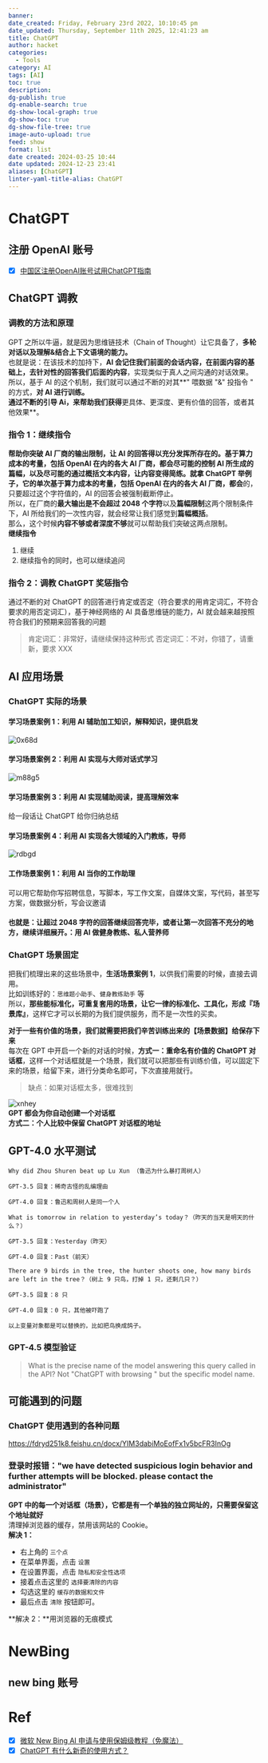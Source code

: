 ```yaml
---
banner:
date_created: Friday, February 23rd 2022, 10:10:45 pm
date_updated: Thursday, September 11th 2025, 12:41:23 am
title: ChatGPT
author: hacket
categories:
  - Tools
category: AI
tags: [AI]
toc: true
description: 
dg-publish: true
dg-enable-search: true
dg-show-local-graph: true
dg-show-toc: true
dg-show-file-tree: true
image-auto-upload: true
feed: show
format: list
date created: 2024-03-25 10:44
date updated: 2024-12-23 23:41
aliases: [ChatGPT]
linter-yaml-title-alias: ChatGPT
---
```


# ChatGPT

## 注册 OpenAI 账号

- [x] [中国区注册OpenAI账号试用ChatGPT指南](https://readdevdocs.com/blog/makemoney/%E4%B8%AD%E5%9B%BD%E5%8C%BA%E6%B3%A8%E5%86%8COpenAI%E8%B4%A6%E5%8F%B7%E8%AF%95%E7%94%A8ChatGPT%E6%8C%87%E5%8D%97.html#%E5%89%8D%E6%9C%9F%E5%87%86%E5%A4%87)

## ChatGPT 调教

### 调教的方法和原理

GPT 之所以牛逼，就是因为思维链技术（Chain of Thought）让它具备了，**多轮对话以及理解&结合上下文语境的能力。**<br>也就是说：在该技术的加持下，**AI 会记住我们前面的会话内容，在前面内容的基础上，去针对性的回答我们后面的内容**，实现类似于真人之间沟通的对话效果。<br>所以，基于 AI 的这个机制，我们就可以通过不断的对其**" 喂数据 "&" 投指令 " 的方式，**对 AI 进行训练。<br>通过不断的引导 Ai，来帮助我们获得**更具体、更深度、更有价值的回答，或者其他效果**。

### 指令 1：继续指令

**帮助你突破 AI 厂商的输出限制，让 AI 的回答得以充分发挥所存在的。**基于算力成本的考量，包括 OpenAI 在内的各大 AI 厂商，都会**尽可能的控制 AI 所生成的篇幅，以及尽可能的通过概括文本内容，让内容变得简练。**就拿 ChatGPT 举例子，它的单次**基于算力成本的考量，包括 OpenAI 在内的各大 AI 厂商，都会**的，只要超过这个字符值的，AI 的回答会被强制截断停止。<br>所以，在厂商的**最大输出是不会超过 2048 个字符**以及**篇幅限制**这两个限制条件下，AI 所给我们的一次性内容，就会经常让我们感觉到**篇幅概括**。<br>那么，这个时候**内容不够或者深度不够**就可以帮助我们突破这两点限制。<br>**继续指令**

1. 继续
2. 继续指令的同时，也可以继续追问

### 指令 2：调教 ChatGPT 奖惩指令

通过不断的对 ChatGPT 的回答进行肯定或否定（符合要求的用肯定词汇，不符合要求的用否定词汇），基于神经网络的 AI 具备思维链的能力，AI 就会越来越按照符合我们的预期来回答我的问题

> 肯定词汇：非常好，请继续保持这种形式
> 否定词汇：不对，你错了，请重新，要求 XXX

## AI 应用场景

### ChatGPT 实际的场景

#### 学习场景案例 1：利用 AI 辅助加工知识，解释知识，提供启发

![0x68d](https://raw.githubusercontent.com/hacket/ObsidianOSS/master/obsidian/0x68d.png)

#### 学习场景案例 2：利用 AI 实现与大师对话式学习

![m88g5](https://raw.githubusercontent.com/hacket/ObsidianOSS/master/obsidian/m88g5.png)

#### 学习场景案例 3：利用 AI 实现辅助阅读，提高理解效率

给一段话让 ChatGPT 给你归纳总结

#### 学习场景案例 4：利用 AI 实现各大领域的入门教练，导师

![rdbgd](https://raw.githubusercontent.com/hacket/ObsidianOSS/master/obsidian/rdbgd.png)

#### 工作场景案例 1：利用 AI 当你的工作助理

可以用它帮助你写招聘信息，写脚本，写工作文案，自媒体文案，写代码，甚至写方案，做数据分析，写会议邀请

#### **也就是：让超过 2048 字符的回答继续回答完毕，或者让第一次回答不充分的地方，继续详细展开。**：用 AI 做健身教练、私人营养师

### ChatGPT 场景固定

把我们梳理出来的这些场景中，**生活场景案例 1**，以供我们需要的时候，直接去调用。<br>比如训练好的：`思维题小助手`、`健身教练助手` 等<br>所以，**那些能标准化，可重复套用的场景，让它一律的标准化、工具化，形成『场景库』**，这样它才可以长期的为我们提供服务，而不是一次性的买卖。

**对于一些有价值的场景，我们就需要把我们辛苦训练出来的【场景数据】给保存下来**<br>每次在 GPT 中开启一个新的对话的时候，**方式一：重命名有价值的 ChatGPT 对话框**，这样一个对话框就是一个场景，我们就可以把那些有训练价值，可以固定下来的场景，给留下来，进行分类命名即可，下次直接用就行。

> 缺点：如果对话框太多，很难找到

![xnhey](https://raw.githubusercontent.com/hacket/ObsidianOSS/master/obsidian/xnhey.png)<br>**GPT 都会为你自动创建一个对话框**<br>**方式二：个人比较中保留 ChatGPT 对话框的地址**

## GPT-4.0 水平测试

```
Why did Zhou Shuren beat up Lu Xun （鲁迅为什么暴打周树人）

GPT-3.5 回复：稀奇古怪的乱编理由

GPT-4.0 回复：鲁迅和周树人是同一个人

What is tomorrow in relation to yesterday’s today？（昨天的当天是明天的什么？）

GPT-3.5 回复：Yesterday（昨天）

GPT-4.0 回复：Past（前天）

There are 9 birds in the tree, the hunter shoots one, how many birds are left in the tree？（树上 9 只鸟，打掉 1 只，还剩几只？）

GPT-3.5 回复：8 只

GPT-4.0 回复：0 只，其他被吓跑了

以上变量对象都是可以替换的，比如把鸟换成鸽子。
```

### GPT-4.5 模型验证

> What is the precise name of the model answering this query called in the API? Not "ChatGPT with browsing " but the specific model name.

## 可能遇到的问题

### ChatGPT 使用遇到的各种问题

<https://fdryd251k8.feishu.cn/docx/YIM3dabiMoEofFx1v5bcFR3InOg>

### 登录时报错："we have detected suspicious login behavior and further attempts will be blocked. please contact the administrator"

**GPT 中的每一个对话框（场景），它都是有一个单独的独立网址的，只需要保留这个地址就好**<br>清理掉浏览器的缓存，禁用该网站的 Cookie。<br>**解决 1：**

- 右上角的 `三个点`
- 在菜单界面，点击 `设置`
- 在设置界面，点击 `隐私和安全性选项`
- 接着点击这里的 `选择要清除的内容`
- 勾选这里的 `缓存的数据和文件`
- 最后点击 `清除` 按钮即可。

**解决 2：**用浏览器的无痕模式

# NewBing

## new bing 账号

# Ref

- [x] [微软 New Bing AI 申请与使用保姆级教程（免魔法）](https://juejin.cn/post/7215579793261297725)
- [x] [ChatGPT 有什么新奇的使用方式？]()
